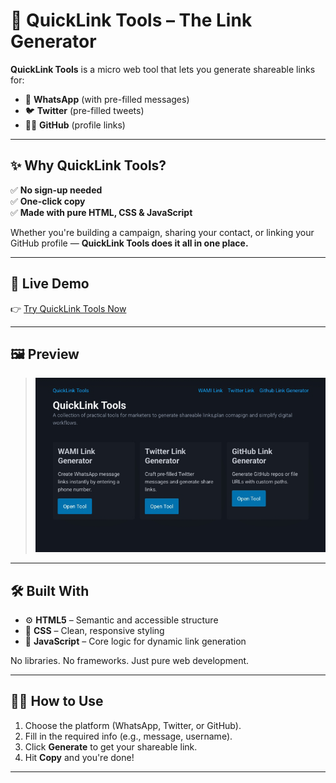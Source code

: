 # 🔗 QuickLink Tools – The Link Generator

**QuickLink Tools** is a micro web tool that lets you generate shareable links for:

- 💬 **WhatsApp** (with pre-filled messages)  
- 🐦 **Twitter** (pre-filled tweets)  
- 🧑‍💻 **GitHub** (profile links)

---

## ✨ Why QuickLink Tools?

✅ **No sign-up needed**  
✅ **One-click copy**  
✅ **Made with pure HTML, CSS & JavaScript**  

Whether you're building a campaign, sharing your contact, or linking your GitHub profile — **QuickLink Tools does it all in one place.**

---

## 🚀 Live Demo

👉 [Try QuickLink Tools Now](https://quicklink-tools.vercel.app/)

---

## 🖼️ Preview

> ![QuickLink Tools Screenshot](preview.png)

---

## 🛠️ Built With

- ⚙️ **HTML5** – Semantic and accessible structure  
- 🎨 **CSS** – Clean, responsive styling  
- 🧠 **JavaScript** – Core logic for dynamic link generation  

No libraries. No frameworks. Just pure web development.

---

## 🧑‍💻 How to Use

1. Choose the platform (WhatsApp, Twitter, or GitHub).
2. Fill in the required info (e.g., message, username).
3. Click **Generate** to get your shareable link.
4. Hit **Copy** and you're done!

---

